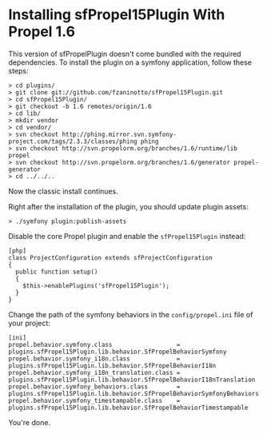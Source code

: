 # Installing sfPropel15Plugin With Propel 1.6

This version of sfPropelPlugin doesn't come bundled with the required dependencies. To install the plugin on a symfony application, follow these steps:

    > cd plugins/
    > git clone git://github.com/fzaninotto/sfPropel15Plugin.git
    > cd sfPropel15Plugin/
    > git checkout -b 1.6 remotes/origin/1.6
    > cd lib/
    > mkdir vendor
    > cd vendor/
    > svn checkout http://phing.mirror.svn.symfony-project.com/tags/2.3.3/classes/phing phing
    > svn checkout http://svn.propelorm.org/branches/1.6/runtime/lib propel
    > svn checkout http://svn.propelorm.org/branches/1.6/generator propel-generator
    > cd ../../..
    
Now the classic install continues.

Right after the installation of the plugin, you should update plugin assets:

    > ./symfony plugin:publish-assets

Disable the core Propel plugin and enable the `sfPropel15Plugin` instead:

    [php]
    class ProjectConfiguration extends sfProjectConfiguration
    {
      public function setup()
      {
        $this->enablePlugins('sfPropel15Plugin');
      }
    }

Change the path of the symfony behaviors in the `config/propel.ini` file of your project:

    [ini]
    propel.behavior.symfony.class                  = plugins.sfPropel15Plugin.lib.behavior.SfPropelBehaviorSymfony
    propel.behavior.symfony_i18n.class             = plugins.sfPropel15Plugin.lib.behavior.SfPropelBehaviorI18n
    propel.behavior.symfony_i18n_translation.class = plugins.sfPropel15Plugin.lib.behavior.SfPropelBehaviorI18nTranslation
    propel.behavior.symfony_behaviors.class        = plugins.sfPropel15Plugin.lib.behavior.SfPropelBehaviorSymfonyBehaviors
    propel.behavior.symfony_timestampable.class    = plugins.sfPropel15Plugin.lib.behavior.SfPropelBehaviorTimestampable

You're done.